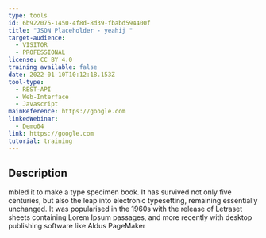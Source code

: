 ```yaml
---
type: tools
id: 6b922075-1450-4f8d-8d39-fbabd594400f
title: "JSON Placeholder - yeahij "
target-audience:
  - VISITOR
  - PROFESSIONAL
license: CC BY 4.0
training available: false
date: 2022-01-10T10:12:18.153Z
tool-type:
  - REST-API
  - Web-Interface
  - Javascript
mainReference: https://google.com
linkedWebinar:
  - Demo04
link: https://google.com
tutorial: training
---
```

## Description

mbled it to make a type specimen book. It has survived not only five centuries, but also the leap into electronic typesetting, remaining essentially unchanged. It was popularised in the 1960s with the release of Letraset sheets containing Lorem Ipsum passages, and more recently with desktop publishing software like Aldus PageMaker

